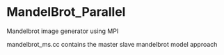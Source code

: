 # MandelBrot_Parallel
Mandelbrot image generator using MPI

mandelbrot_ms.cc contains the master slave mandelbrot model approach



